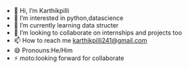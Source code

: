 - 👋 Hi, I’m Karthikpilli
- 👀 I’m interested in python,datascience
- 🌱 I’m currently learning data structer
- 💞️ I’m looking to collaborate on internships and projects too
- 📫 How to reach me karthikpilli241@gmail.com
- 😄 Pronouns:He/Him
- ⚡ moto:looking forward for collaborate
